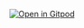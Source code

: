 [![Open in Gitpod](https://gitpod.io/button/open-in-gitpod.svg)](https://gitpod.io/#https://github.com/gclayburg/groovyrundemo)
